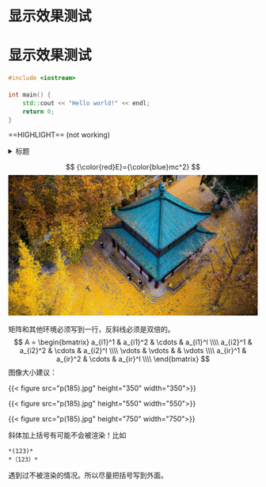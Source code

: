 # 显示效果测试


# 显示效果测试

```c++
#include <iostream>

int main() {
	std::cout << "Hello world!" << endl;
	return 0;
}
```

==HIGHLIGHT== (not working)

<details>
    <summary>
        标题
    </summary>
    <p>
        折叠内容
    </p>
</details>


<!--![玄武湖公园](p(185).jpg) -->



$$
{\color{red}E}={\color{blue}mc^2}
$$
![](p(185).jpg)

矩阵和其他环境必须写到一行，反斜线必须是双倍的。
$$
A =
\begin{bmatrix} a_{i1}^1 & a_{i1}^2 & \cdots & a_{i1}^l \\\\ a_{i2}^1 & a_{i2}^2 & \cdots & a_{i2}^l \\\\ \vdots & \vdots & & \vdots \\\\ a_{ir}^1 & a_{ir}^2 & \cdots & a_{ir}^l \\\\ \end{bmatrix}
$$
图像大小建议：

{{< figure src="p(185).jpg" height="350" width="350">}}

{{< figure src="p(185).jpg" height="550" width="550">}}

{{< figure src="p(185).jpg" height="750" width="750">}}

斜体加上括号有可能不会被渲染！比如

```
*(123)*
*（123）*
```

遇到过不被渲染的情况。所以尽量把括号写到外面。
